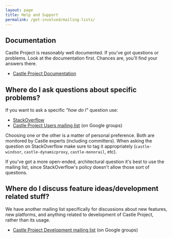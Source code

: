 ```yaml
---
layout: page
title: Help and Support
permalink: /get-involved/mailing-lists/
---
```

## Documentation
Castle Project is reasonably well documented. If you've got questions or problems. Look at the documentation first. Chances are, you'll find your answers there.

* [Castle Project Documentation][docs]

## Where do I ask questions about specific problems?
If you want to ask a specific *"how do I"* question use:

* [StackOverflow][stackoverflow]
* [Castle Project Users mailing list][castle-users-list] (on Google groups)

Choosing one or the other is a matter of personal preference. Both are monitored by Castle experts (including committers). When asking the question on StackOverflow make sure to tag it appropriately (`castle-windsor`, `castle-dynamicproxy`, `castle-monorail`, etc).

If you've got a more open-ended, architectural question it's best to use the mailing list, since StackOverflow's policy doesn't allow those sort of questions.

## Where do I discuss feature ideas/development related stuff?
We have another mailing list specifically for discussions about new features, new platforms, and anything related to development of Castle Project, rather than its usage.

* [Castle Project Development mailing list][castle-devel-list] (on Google groups)

[docs]: http://docs.castleproject.org/
[stackoverflow]: http://stackoverflow.com
[castle-users-list]: http://groups.google.com/group/castle-project-users
[castle-devel-list]: http://groups.google.com/group/castle-project-devel